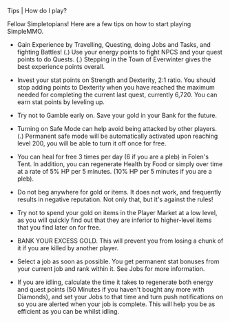 Tips | How do I play?

Fellow Simpletopians! Here are a few tips on how to start playing SimpleMMO.

- Gain Experience by Travelling, Questing, doing Jobs and Tasks, and fighting Battles! 
 (.) Use your energy points to fight NPCS and your quest points to do Quests. 
 (.) Stepping in the Town of Everwinter gives the best experience points overall.

- Invest your stat points on Strength and Dexterity, 2:1 ratio. You should stop adding points to Dexterity when you have reached the maximum needed for completing the current last quest, currently 6,720. You can earn stat points by leveling up. 

- Try not to Gamble early on. Save your gold in your Bank for the future.

- Turning on Safe Mode can help avoid being attacked by other players.
 (.) Permanent safe mode will be automatically activated upon reaching level 200, you will be able to turn it off once for free.

- You can heal for free 3 times per day (6 if you are a pleb) in Folen's Tent. In addition, you can regenerate Health by Food or simply over time at a rate of 5% HP per 5 minutes. (10% HP per 5 minutes if you are a pleb).

- Do not beg anywhere for gold or items. It does not work, and frequently results in negative reputation. Not only that, but it's against the rules!

- Try not to spend your gold on items in the Player Market at a low level, as you will quickly find out that they are inferior to higher-level items that you find later on for free.

- BANK YOUR EXCESS GOLD. This will prevent you from losing a chunk of it if you are killed by another player.

- Select a job as soon as possible. You get permanent stat bonuses from your current job and rank within it. See Jobs for more information.


- If you are idling, calculate the time it takes to regenerate both energy and quest points (50 Minutes if you haven't bought any more with Diamonds), and set your Jobs to that time and turn push notifications on so you are alerted when your job is complete. This will help you be as efficient as you can be whilst idling.
